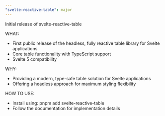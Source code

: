 ```yaml
---
"svelte-reactive-table": major
---
```


Initial release of svelte-reactive-table

WHAT:
- First public release of the headless, fully reactive table library for Svelte applications
- Core table functionality with TypeScript support
- Svelte 5 compatibility

WHY:
- Providing a modern, type-safe table solution for Svelte applications
- Offering a headless approach for maximum styling flexibility

HOW TO USE:
- Install using: pnpm add svelte-reactive-table
- Follow the documentation for implementation details

